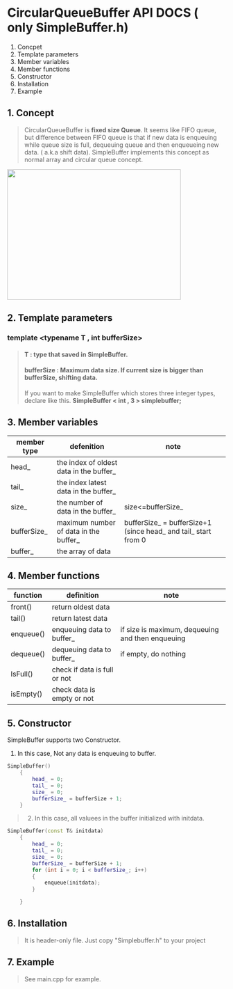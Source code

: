 # CircularQueueBuffer API DOCS ( only SimpleBuffer.h)

1. Concpet
2. Template parameters
3. Member variables
4. Member functions 
5. Constructor
6. Installation
7. Example


## 1. Concept
> CircularQueueBuffer is **fixed size Queue**. It seems like FIFO queue, but difference between FIFO queue is that if new data is enqueuing while queue size is full, dequeuing queue and then enqueueing new data. ( a.k.a shift data).
SimpleBuffer implements this concept as normal array and circular queue concept.

<img src="https://user-images.githubusercontent.com/7028314/168482819-55f8edca-3ff4-4955-9493-cb7fc30ab77b.png" width="400" height="300"/>



## 2. Template parameters
### template <typename T , int bufferSize>

> #### T : type that saved in SimpleBuffer.<br>
> #### bufferSize : Maximum data size. If current size is bigger than bufferSize, shifting data.
> If you want to make SimpleBuffer which stores three integer types, declare like this.
> **SimpleBuffer < int , 3 > simplebuffer;**


## 3. Member variables
|member type|defenition|note|
|------|---|---|
|head_|the index of oldest data in the buffer_||
|tail_|the index latest data in the buffer_||
|size_|the number of data in the buffer_|size<=bufferSize_|
|bufferSize_|maximum number of data in the buffer_|bufferSize_ = bufferSize+1 (since head_ and tail_ start from 0|
|buffer_|the array of data||


## 4. Member functions

|function|definition|note|
|------|---|---|
|front()|return oldest data||
|tail()|return latest data||
|enqueue()|enqueuing data to buffer_|if size is maximum, dequeuing and then enqueuing|
|dequeue()|dequeuing data to buffer_|if empty, do nothing|
|IsFull()|check if data is full or not||
|isEmpty()|check data is empty or not||


## 5. Constructor
SimpleBuffer supports two Constructor.


1. In this case, Not any data is enqueuing to buffer.
```cpp
SimpleBuffer()
	{
		head_ = 0;
		tail_ = 0;
		size_ = 0;
		bufferSize_ = bufferSize + 1;
	}
```


>2. In this case, all valuees in the buffer initialized with initdata.
```cpp
SimpleBuffer(const T& initdata)
	{
		head_ = 0;
		tail_ = 0;
		size_ = 0;
		bufferSize_ = bufferSize + 1;
		for (int i = 0; i < bufferSize_; i++)
		{
			enqueue(initdata);
		}

	}
```

## 6. Installation

> It is header-only file. Just copy "Simplebuffer.h" to your project

## 7. Example

>See main.cpp for example.


